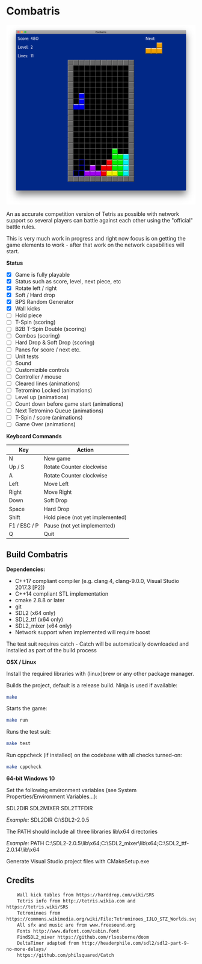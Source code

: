 # Combatris

![screenshots](screenshots/combatris-demo-1.png)

An as accurate competition version of Tetris as possible with network support so
several players can battle against each other using the "official" battle rules.

This is very much work in progress and right now focus is on getting the game elements
to work - after that work on the network capabilities will start.

**Status**
- [x] Game is fully playable
- [x] Status such as score, level, next piece, etc
- [x] Rotate left / right
- [x] Soft / Hard drop
- [x] BPS Random Generator
- [x] Wall kicks
- [ ] Hold piece
- [ ] T-Spin (scoring)
- [ ] B2B T-Spin Double   (scoring)
- [ ] Combos (scoring)
- [ ] Hard Drop & Soft Drop (scoring)
- [ ] Panes for score / next etc.
- [ ] Unit tests
- [ ] Sound
- [ ] Customizible controls
- [ ] Controller / mouse
- [ ] Cleared lines (animations)
- [ ] Tetromino Locked (animations)
- [ ] Level up  (animations)
- [ ] Count down before game start (animations)
- [ ] Next Tetromino Queue (animations)
- [ ] T-Spin / score (animations)
- [ ] Game Over (animations)

**Keyboard Commands**

Key | Action
--- | ------
N  | New game
Up / S | Rotate Counter clockwise
A | Rotate Counter clockwise
Left | Move Left
Right | Move Right
Down | Soft Drop
Space | Hard Drop
Shift | Hold piece (not yet implemented)
F1 / ESC / P | Pause (not yet implemented)
Q | Quit
## Build Combatris

**Dependencies:**
* C++17 compliant compiler (e.g. clang 4, clang-9.0.0, Visual Studio 2017.3 [P2])
* C++14 compliant STL implementation
* cmake 2.8.8 or later
* git
* SDL2 (x64 only)
* SDL2_ttf (x64 only)
* SDL2_mixer (x64 only)
* Network support when implemented will require boost

The test suit requires catch - Catch will be automatically downloaded and installed
as part of the build process

**OSX / Linux**

Install the required libraries with (linux)brew or any other package manager.

Builds the project, default is a release build. Ninja is used if available:

```bash
make
```

Starts the game:
```bash
make run
```

Runs the test suit:

```bash
make test
```

Run cppcheck (if installed) on the codebase with all checks turned-on:

```bash
make cppcheck
```

**64-bit Windows 10**

Set the following environment variables (see System Properties/Environment Variables...):

SDL2DIR
SDL2MIXER
SDL2TTFDIR

*Example:*
SDL2DIR C:\SDL2-2.0.5

The PATH should include all three libraries lib\x64 directories

*Example:*
PATH C:\SDL2-2.0.5\lib\x64;C:\SDL2_mixer\lib\x64;C:\SDL2_ttf-2.0.14\lib\x64

Generate Visual Studio project files with CMakeSetup.exe

## Credits

        Wall kick tables from https://harddrop.com/wiki/SRS
        Tetris info from http://tetris.wikia.com and https://tetris.wiki/SRS
        Tetrominoes from https://commons.wikimedia.org/wiki/File:Tetrominoes_IJLO_STZ_Worlds.svg
        All sfx and music are from www.freesound.org
        Fonts http://www.dafont.com/cabin.font
        FindSDL2_mixer https://github.com/rlsosborne/doom
        DeltaTimer adapted from http://headerphile.com/sdl2/sdl2-part-9-no-more-delays/
        https://github.com/philsquared/Catch

